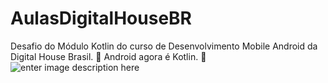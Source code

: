 # AulasDigitalHouseBR
Desafio do Módulo Kotlin do curso de Desenvolvimento Mobile Android da Digital House Brasil.
💚 Android agora é Kotlin. 💚
![enter image description here](https://camo.githubusercontent.com/8f6b8401cacdd9ef03c76a8000bfccbd4259e04f/68747470733a2f2f63646e2d696d616765732d312e6d656469756d2e636f6d2f6d61782f313630302f312a337831514533567a47354d576935516b36432d484c512e676966)


 
